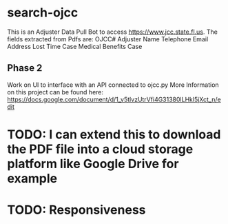 # search-ojcc

This is an Adjuster Data Pull Bot to access https://www.jcc.state.fl.us.
The fields extracted from Pdfs are:
OJCC#
Adjuster Name
Telephone
Email Address
Lost Time Case
Medical Benefits Case

## Phase 2
Work on UI to interface with an API connected to ojcc.py
More Information on this project can be found here:
https://docs.google.com/document/d/1_v5tlvzUtrVfi4G31380lLHkl5jXct_n/edit

# TODO: I can extend this to download the PDF file into a cloud storage platform like Google Drive for example
# TODO: Responsiveness

